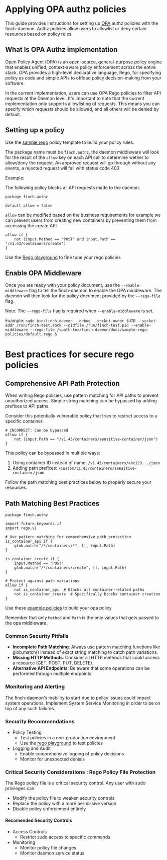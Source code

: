 # Applying OPA authz policies

This guide provides instructions for setting up [OPA](https://github.com/open-policy-agent/opa) authz policies with the finch-daemon. Authz policies allow users to allowlist or deny certain resources based on policy rules.

## What Is OPA Authz implementation
Open Policy Agent (OPA) is an open-source, general-purpose policy engine that enables unified, context-aware policy enforcement across the entire stack. OPA provides a high-level declarative language, Rego, for specifying policy as code and simple APIs to offload policy decision-making from your software.

In the current implementation, users can use OPA Rego policies to filter API requests at the Daemon level. It's important to note that the current implementation only supports allowlisting of requests. This means you can specify which requests should be allowed, and all others will be denied by default.

## Setting up a policy 

Use the [sample rego](../docs/sample-rego-policies/default.rego) policy template to build your policy rules. 

The package name must be `finch.authz`, the daemon middleware will look for the result of the `allow` key on each API call to determine wether to allow/deny the request. 
An approved request will go through without any events, a rejected request will fail with status code 403

Example: 

The following policy blocks all API requests made to the daemon. 
```
package finch.authz

default allow = false

```
`allow` can be modified based on the business requirements for example we can prevent users from creating new containers by preventing them from accessing the create API

```
allow if {
    not (input.Method == "POST" and input.Path == "/v1.43/containers/create")
}
```
Use the [Rego playground](https://play.openpolicyagent.org/) to fine tune your rego policies

## Enable OPA Middleware

Once you are ready with your policy document, use the `--enable-middleware` flag to tell the finch-daemon to enable the OPA middleware. The daemon will then look for the policy document provided by the `--rego-file` flag.

Note: The `--rego-file` flag is required when `--enable-middleware` is set.

Example: 
`sudo bin/finch-daemon --debug --socket-owner $UID --socket-addr /run/finch-test.sock --pidfile /run/finch-test.pid --enable-middleware --rego-file /<path-to>/finch-daemon/docs/sample-rego-policies/default.rego &`


# Best practices for secure rego policies

## Comprehensive API Path Protection

When writing Rego policies, use pattern matching for API paths to prevent unauthorized access. Simple string matching can be bypassed by adding prefixes to API paths.

Consider this potentially vulnerable policy that tries to restrict access to a specific container:
```
# INCORRECT: Can be bypassed
allow if {
    not (input.Path == "/v1.43/containers/sensitive-container/json")
}
```
This policy can be bypassed in multiple ways:
1. Using container ID instead of name: `/v1.43/containers/abc123.../json`
2. Adding path prefixes: `/custom/v1.43/containers/sensitive-container/json`

Follow the path matching best practices below to properly secure your resources.

## Path Matching Best Practices

```
package finch.authz

import future.keywords.if
import rego.v1

# Use pattern matching for comprehensive path protection
is_container_api if {
    glob.match("/*/containers/*", [], input.Path)
}

is_container_create if {
    input.Method == "POST"
    glob.match("/*/containers/create", [], input.Path)
}

# Protect against path variations
allow if {
    not is_container_api  # Blocks all container-related paths
    not is_container_create  # Specifically blocks container creation
}
```
Use these [example policies](https://github.com/open-policy-agent/opa-docker-authz/blob/2c7eb5c729fca70a3e5cda6f15c2d9cc121b9481/example.rego) to build your opa policy

Remember that only `Method` and `Path` is the only values that 
gets passed to the opa middleware.


### Common Security Pitfalls

- **Incomplete Path Matching**: Always use pattern matching functions like glob.match() instead of exact string matching to catch path variations.
- **Missing HTTP Methods**: Consider all HTTP methods that could access a resource (GET, POST, PUT, DELETE).
- **Alternative API Endpoints**: Be aware that some operations can be performed through multiple endpoints.

### Monitoring and Alerting
The finch-daemon's inability to start due to policy issues could impact system operations. Implement System Service Monitoring in order to be on top of any such failures.

### Security Recommendations
- Policy Testing
  - Test policies in a non-production environment
  - Use the [rego playground](https://play.openpolicyagent.org/) to test policies
- Logging and Audit
  - Enable comprehensive logging of policy decisions
  - Monitor for unexpected denials


### Critical Security Considerations : Rego Policy File Protection
The Rego policy file is a critical security control. 
Any user with sudo privileges can:

- Modify the policy file to weaken security controls
- Replace the policy with a more permissive version
- Disable policy enforcement entirely

#### Recomended Security Controls

- Access Controls
  - Restrict sudo access to specific commands 
- Monitoring
  - Monitor policy file changes
  - Monitor daemon service status